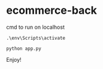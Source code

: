 ﻿# ecommerce-back


cmd to run on localhost

```
.\env\Scripts\activate
```

```
python app.py
```

Enjoy!

